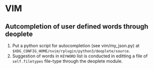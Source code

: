 # VIM
## Autcompletion of user defined words through deoplete
1. Put a python script for autocompletion (see vim/my\_json.py) at `$XDG_CONFIG_HOME/nvim/rplugin/python3/deoplete/source`.
1. Suggestion of words in `KEYWORD` list is conducted in editting a file of `self.filetypes` file-type through the deoplete module.

